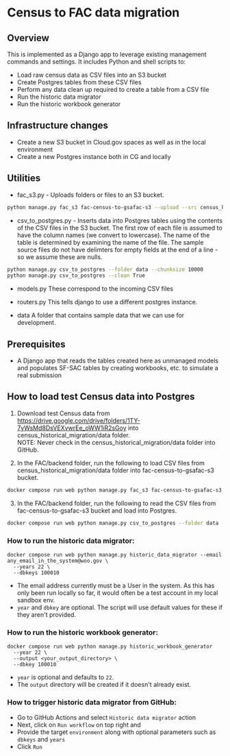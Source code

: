 # Census to FAC data migration

## Overview

This is implemented as a Django app to leverage existing management commands and settings. It includes Python and shell scripts to:

* Load raw census data as CSV files into an S3 bucket
* Create Postgres tables from these CSV files
* Perform any data clean up required to create a table from a CSV file
* Run the historic data migrator
* Run the historic workbook generator

## Infrastructure changes

* Create a new S3 bucket in Cloud.gov spaces as well as in the local environment
* Create a new Postgres instance both in CG and locally

## Utilities

* fac_s3.py - Uploads folders or files to an S3 bucket.

```bash
python manage.py fac_s3 fac-census-to-gsafac-s3 --upload --src census_historical_migration/data
```

* csv_to_postgres.py - Inserts data into Postgres tables using the contents of the CSV files in the S3 bucket. The first row of each file is assumed to have the column names (we convert to lowercase). The name of the table is determined by examining the name of the file. The sample source files do not have delimters for empty fields at the end of a line - so we assume these are nulls.

```bash
python manage.py csv_to_postgres --folder data --chunksize 10000
python manage.py csv_to_postgres --clean True
```

* models.py These correspond to the incoming CSV files
* routers.py This tells django to use a different postgres instance.

* data A folder that contains sample data that we can use for development.

## Prerequisites

* A Django app that reads the tables created here as unmanaged models and populates SF-SAC tables by creating workbooks, etc. to simulate a real submission

## How to load test Census data into Postgres

1.  Download test Census data from https://drive.google.com/drive/folders/1TY-7yWsMd8DsVEXvwrEe_oWW1iR2sGoy into census_historical_migration/data folder.  
NOTE:  Never check in the census_historical_migration/data folder into GitHub.

2.  In the FAC/backend folder, run the following to load CSV files from census_historical_migration/data folder into fac-census-to-gsafac-s3 bucket.
```bash
docker compose run web python manage.py fac_s3 fac-census-to-gsafac-s3 --upload --src census_historical_migration/data
```

3.  In the FAC/backend folder, run the following to read the CSV files from fac-census-to-gsafac-s3 bucket and load into Postgres.
```bash
docker compose run web python manage.py csv_to_postgres --folder data --chunksize 10000
```

### How to run the historic data migrator:
```
docker compose run web python manage.py historic_data_migrator --email any_email_in_the_system@woo.gov \
  --years 22 \
  --dbkeys 100010
```
- The email address currently must be a User in the system. As this has only been run locally so far, it would often be a test account in my local sandbox env.
- `year` and `dbkey` are optional. The script will use default values for these if they aren't provided.

### How to run the historic workbook generator:
```
docker compose run web python manage.py historic_workbook_generator
  --year 22 \
  --output <your_output_directory> \
  --dbkey 100010
```
- `year` is optional and defaults to `22`.
- The `output` directory will be created if it doesn't already exist.

### How to trigger historic data migrator from GitHub:
- Go to GitHub Actions and select `Historic data migrator` action
- Next, click on `Run workflow` on top right and 
- Provide the target `environment` along with optional parameters such as `dbkeys` and `years`
- Click `Run`
